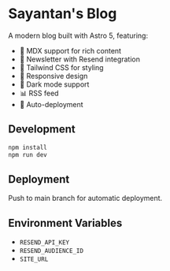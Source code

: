 # Sayantan's Blog

A modern blog built with Astro 5, featuring:

- 📝 MDX support for rich content
- 📧 Newsletter with Resend integration
- 🎨 Tailwind CSS for styling
- 📱 Responsive design
- 🌙 Dark mode support
- 📊 RSS feed
- 🚀 Auto-deployment

## Development

```bash
npm install
npm run dev
```

## Deployment

Push to main branch for automatic deployment.

## Environment Variables

- `RESEND_API_KEY`
- `RESEND_AUDIENCE_ID`
- `SITE_URL`
